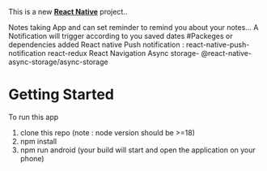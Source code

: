 This is a new [**React Native**](https://reactnative.dev) project..


Notes taking App and can set reminder to remind you about your notes... A Notification will trigger according to you saved dates
#Packeges or dependencies added
React native Push notification :  react-native-push-notification
react-redux
React Navigation
Async storage- @react-native-async-storage/async-storage

# Getting Started 
To run this app

1. clone this repo
   (note : node version should be >=18) 
2. npm install
3. npm run android (your build will start and open the application on your phone)


   
